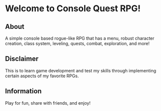 # Welcome to Console Quest RPG!

## About
A simple console based rogue-like RPG that has a menu, robust character creation, class system, leveling, quests, combat, exploration, and more!

## Disclaimer
This is to learn game development and test my skills through implementing certain aspects of my favorite RPGs.

## Information
Play for fun, share with friends, and enjoy!